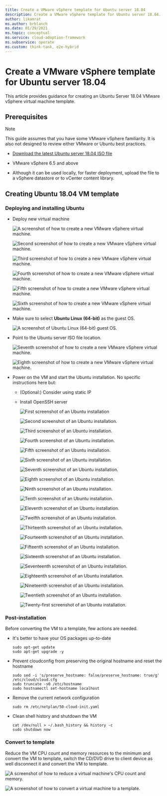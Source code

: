 ```yaml
---
title: Create a VMware vSphere template for Ubuntu server 18.04
description: Create a VMware vSphere template for Ubuntu server 18.04.
author: likamrat
ms.author: brblanch
ms.date: 01/29/2021
ms.topic: conceptual
ms.service: cloud-adoption-framework
ms.subservice: operate
ms.custom: think-tank, e2e-hybrid
---
```


# Create a VMware vSphere template for Ubuntu server 18.04

This article provides guidance for creating an Ubuntu Server 18.04 VMware vSphere virtual machine template.

## Prerequisites

> [!NOTE]
> This guide assumes that you have some VMware vSphere familiarity. It is also not designed to review either VMware or Ubuntu best practices.

- [Download the latest Ubuntu server 18.04 ISO file](https://releases.ubuntu.com/18.04/)

- VMware vSphere 6.5 and above

- Although it can be used locally, for faster deployment, upload the file to a vSphere datastore or to vCenter content library.

## Creating Ubuntu 18.04 VM template

### Deploying and installing Ubuntu

- Deploy new virtual machine

    ![A screenshot of how to create a new VMware vSphere virtual machine.](./media/vmware-ubuntu-template/ubuntu-template-newvm-1.png)

    ![Second screenshot of how to create a new VMware vSphere virtual machine.](./media/vmware-ubuntu-template/ubuntu-template-newvm-2.png)

    ![Third screenshot of how to create a new VMware vSphere virtual machine.](./media/vmware-ubuntu-template/ubuntu-template-newvm-3.png)

    ![Fourth screenshot of how to create a new VMware vSphere virtual machine.](./media/vmware-ubuntu-template/ubuntu-template-newvm-4.png)

    ![Fifth screenshot of how to create a new VMware vSphere virtual machine.](./media/vmware-ubuntu-template/ubuntu-template-newvm-5.png)

    ![Sixth screenshot of how to create a new VMware vSphere virtual machine.](./media/vmware-ubuntu-template/ubuntu-template-newvm-6.png)

- Make sure to select **Ubuntu Linux (64-bit)** as the guest OS.

    ![A screenshot of Ubuntu Linux (64-bit) guest OS.](./media/vmware-ubuntu-template/ubuntu-template-guest-os.png)

- Point to the Ubuntu server ISO file location.

    ![Seventh screenshot of how to create a new VMware vSphere virtual machine.](./media/vmware-ubuntu-template/ubuntu-template-newvm-7.png)

    ![Eighth screenshot of how to create a new VMware vSphere virtual machine.](./media/vmware-ubuntu-template/ubuntu-template-newvm-8.png)

- Power on the VM and start the Ubuntu installation. No specific instructions here but:

  - (Optional:) Consider using static IP
  - Install OpenSSH server

    ![First screenshot of an Ubuntu installation](./media/vmware-ubuntu-template/ubuntu-template-installation-1.png)

    ![Second screenshot of an Ubuntu installation.](./media/vmware-ubuntu-template/ubuntu-template-installation-2.png)

    ![Third screenshot of an Ubuntu installation.](./media/vmware-ubuntu-template/ubuntu-template-installation-3.png)

    ![Fourth screenshot of an Ubuntu installation.](./media/vmware-ubuntu-template/ubuntu-template-installation-4.png)

    ![Fifth screenshot of an Ubuntu installation.](./media/vmware-ubuntu-template/ubuntu-template-installation-5.png)

    ![Sixth screenshot of an Ubuntu installation.](./media/vmware-ubuntu-template/ubuntu-template-installation-6.png)

    ![Seventh screenshot of an Ubuntu installation.](./media/vmware-ubuntu-template/ubuntu-template-installation-7.png)

    ![Eighth screenshot of an Ubuntu installation.](./media/vmware-ubuntu-template/ubuntu-template-installation-8.png)

    ![Ninth screenshot of an Ubuntu installation.](./media/vmware-ubuntu-template/ubuntu-template-installation-9.png)

    ![Tenth screenshot of an Ubuntu installation.](./media/vmware-ubuntu-template/ubuntu-template-installation-10.png)

    ![Eleventh screenshot of an Ubuntu installation.](./media/vmware-ubuntu-template/ubuntu-template-installation-11.png)

    ![Twelfth screenshot of an Ubuntu installation.](./media/vmware-ubuntu-template/ubuntu-template-installation-12.png)

    ![Thirteenth screenshot of an Ubuntu installation.](./media/vmware-ubuntu-template/ubuntu-template-installation-13.png)

    ![Fourteenth screenshot of an Ubuntu installation.](./media/vmware-ubuntu-template/ubuntu-template-installation-14.png)

    ![Fifteenth screenshot of an Ubuntu installation.](./media/vmware-ubuntu-template/ubuntu-template-installation-15.png)

    ![Sixteenth screenshot of an Ubuntu installation.](./media/vmware-ubuntu-template/ubuntu-template-installation-16.png)

    ![Seventeenth screenshot of an Ubuntu installation.](./media/vmware-ubuntu-template/ubuntu-template-installation-17.png)

    ![Eighteenth screenshot of an Ubuntu installation.](./media/vmware-ubuntu-template/ubuntu-template-installation-18.png)

    ![Nineteenth screenshot of an Ubuntu installation.](./media/vmware-ubuntu-template/ubuntu-template-installation-19.png)

    ![Twentieth screenshot of an Ubuntu installation.](./media/vmware-ubuntu-template/ubuntu-template-installation-20.png)

    ![Twenty-first screenshot of an Ubuntu installation.](./media/vmware-ubuntu-template/ubuntu-template-installation-21.png)

### Post-installation

Before converting the VM to a template, few actions are needed.

- It's better to have your OS packages up-to-date

    ```console
    sudo apt-get update
    sudo apt-get upgrade -y
    ```

- Prevent cloudconfig from preserving the original hostname and reset the hostname

    ```console
    sudo sed -i 's/preserve_hostname: false/preserve_hostname: true/g' /etc/cloud/cloud.cfg
    sudo truncate -s0 /etc/hostname
    sudo hostnamectl set-hostname localhost
    ```

- Remove the current network configuration

    ```console
    sudo rm /etc/netplan/50-cloud-init.yaml
    ```

- Clean shell history and shutdown the VM

    ```console
    cat /dev/null > ~/.bash_history && history -c
    sudo shutdown now
    ```

### Convert to template

Reduce the VM CPU count and memory resources to the minimum and convert the VM to template, switch the CD/DVD drive to client device as well disconnect it and convert the VM to template.

![A screenshot of how to reduce a virtual machine's CPU count and memory.](./media/vmware-ubuntu-template/ubuntu-template-reduce.png)

![A screenshot of how to convert a virtual machine to a template.](./media/vmware-ubuntu-template/ubuntu-template-convert.png)
